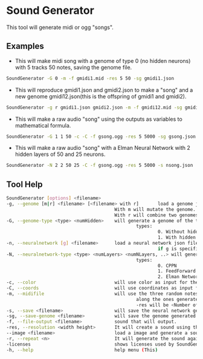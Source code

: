 # Sound Generator

This tool will generate midi or ogg "songs".

## Examples

* This will make midi song with a genome of type 0 (no hidden neurons) with 5 tracks 50 notes, saving the genome file.

```bash
SoundGenerator -G 0 -m -f gmidi1.mid -res 5 50 -sg gmidi1.json
```

* This will reproduce gmidi1.json and gmidi2.json to make a "song" and a new genome gmidi12.json(this is the offspring of gmidi1 and gmidi2).

```bash
SoundGenerator -g r gmidi1.json gmidi2.json -m -f gmidi12.mid -sg gmidi12.json -res 5 50
```

* This will make a raw audio "song" using the outputs as variables to mathematical formula.

```bash
SoundGenerator -G 1 1 50 -c -C -f gsong.ogg -res 5 5000 -sg gsong.json
```

* This will make a raw audio "song" with a Elman Neural Network with 2 hidden layers of 50 and 25 neurons.

```bash
SoundGenerator -N 2 2 50 25 -C -f gsong.ogg -res 5 5000 -s nsong.json
```

## Tool Help

```bash
SoundGenerator [options] <filename>
-g, --genome [m|r] <filename> [<filename> with r]       load a genome json file
                                        With m will mutate the genome.
                                        With r will combine two genomes, without m or r will load the genome.
-G, --genome-type <type> <numHidden>    will generate a genome of the type specified
                                                types:
                                                        0. Without hidden neurons
                                                        1. With hidden neurons.
-n, --neuralnetwork [g] <filename>      load a neural network json file.
                                                        if g is specified will make a genome from this network.
-N, --neuralnetwork-type <type> <numLayers> <numNLayers, ..> will generate a random neural network of the type specified
                                                types:
                                                        0. CPPN
                                                        1. FeedForward
                                                        2. Elman Network
-c, --color                             will use color as input for the neural network (can be used with -C)
-C, --coords                            will use coordinates as input for the neural network (can be used with -c)
-m, --midifile                          will use the three random notes and feed it to the NN and then move it
                                                along the ones generated by the neural network.
                                                -res will be <Number of tracks> <Num of notes>
-s, --save <filename>                   will save the neural network generated.
-sg, --save-genome <filename>           will save the genome generated.
-f, --file-output <filename>            sound that will output.
-res, --resolution <width height>       It will create a sound using the coordinates(ignored if --image is specified).
--image <filename>                      load a image and generate a sound fromt it.
-r, --repeat <n>                        It will generate the sound again.(use it for recurrent nn)
-licenses                               shows licenses used by SoundGenerator
-h, --help                              help menu (This)
```
